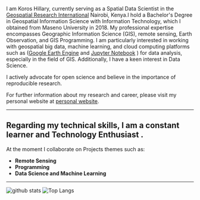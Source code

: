 I am Koros Hillary, currently serving as a Spatial Data Scientist in the  [Geospatial Research International]((https://georesearch.co.ke/)/) Nairobi, Kenya.I hold a Bachelor's Degree in Geospatial Information Science with Information Technology, which I obtained from Maseno University in 2018. My professional expertise encompasses Geographic Information Science (GIS), remote sensing, Earth Observation, and GIS Programming.  I am particularly interested in working with geospatial big data, machine learning, and cloud computing platforms such as ([Google Earth Engine](https://earthengine.google.com/) and [Jupyter Notebook](https://jupyter.org/) ) for data analysis, especially in the field of GIS. Additionally, I have a keen interest in Data Science.

I actively advocate for open science and believe in the importance of reproducible research.

For further information about my research and career, please visit my personal website at  [personal website](https://hillarykoros.github.io/).

---
## Regarding my technical skills, I am a constant learner and Technology Enthusiast . 
At the moment I collaborate  on Projects themes such as:
- **Remote Sensing**  
- **Programming** 
- **Data Science and Machine Learning**
---
![github stats](https://github-readme-stats.vercel.app/api?username=HillaryKoros&show_icons=true)
![Top Langs](https://github-readme-stats.vercel.app/api/top-langs/?username=HillaryKoros&langs_count=3&hide=javascript,go,html,css,tex)
